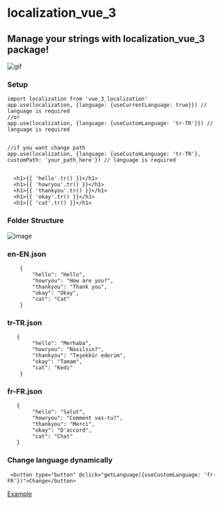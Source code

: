 # localization_vue_3

## Manage your strings with localization_vue_3 package!

![gif](https://i.hizliresim.com/AXtBmc.gif)

### Setup

```
import localization from 'vue_3_localization'
app.use(localization, {language: {useCurrentLanguage: true}}) // language is required
//or 
app.use(localization, {language: {useCustomLanguage: 'tr-TR'}}) // language is required


//if you want change path
app.use(localization, {language: {useCustomLanguage: 'tr-TR'}, customPath: 'your_path_here'}) // language is required


```

```
  <h1>{{ 'hello'.tr() }}</h1>
  <h1>{{ 'howryou'.tr() }}</h1>
  <h1>{{ 'thankyou'.tr() }}</h1>
  <h1>{{ 'okay'.tr() }}</h1>
  <h1>{{ 'cat'.tr() }}</h1>
```

### Folder Structure
![image](https://i.hizliresim.com/lv1t5z.png)

### en-EN.json
```
    {
        "hello": "Hello",
        "howryou": "How are you?",
        "thankyou": "Thank you",
        "okay": "Okay",
        "cat": "Cat" 
    }
```

### tr-TR.json
```
   {
        "hello": "Merhaba",
        "howryou": "Nasılsın?",
        "thankyou": "Teşekkür ederim",
        "okay": "Tamam",
        "cat": "Kedi" 
    }
```

### fr-FR.json
```
   {
        "hello": "Salut",
        "howryou": "Comment vas-tu?",
        "thankyou": "Merci",
        "okay": "D'accord",
        "cat": "Chat" 
   }
```

### Change language dynamically

```
 <button type="button" @click="getLanguage({useCustomLanguage: 'fr-FR'})">Change</button>
```

[Example](https://github.com/Akifcan/localization_vue_3/tree/example)

